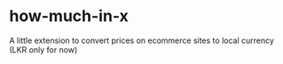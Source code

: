 # how-much-in-x
A little extension to convert prices on ecommerce sites to local currency (LKR only for now)
